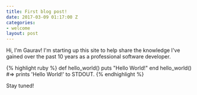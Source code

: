 ```yaml
---
title: First blog post!
date: 2017-03-09 01:17:00 Z
categories:
- welcome
layout: post
---
```


Hi, I'm Gaurav! I'm starting up this site to help share the knowledge I've gained over the past 10 years as a professional software developer.

{% highlight ruby %}
def hello_world()
  puts "Hello World!"
end
hello_world()
#=> prints 'Hello World!' to STDOUT.
{% endhighlight %}

Stay tuned!